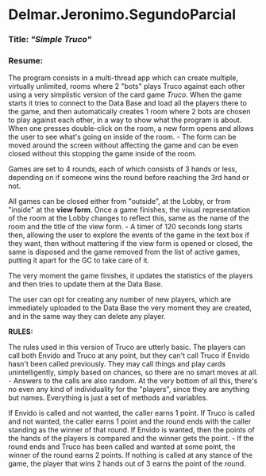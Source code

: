 # Delmar.Jeronimo.SegundoParcial

### Title: *"Simple Truco"*

### Resume:

The program consists in a multi-thread app which can create multiple, virtually unlimited, rooms where 2 "bots" plays Truco against each other using a very simplistic version of the card game *Truco*.
When the game starts it tries to connect to the Data Base and load all the players there to the game, and then automatically creates 1 room where 2 bots are chosen to play against each other, in a way to show what the program is about.
When one presses double-click on the room, a new form opens and allows the user to see what's going on inside of the room. - The form can be moved around the screen without affecting the game and can be even closed without this stopping the game inside of the room.

Games are set to 4 rounds, each of which consists of 3 hands or less, depending on if someone wins the round before reaching the 3rd hand or not.

All games can be closed either from "outside", at the Lobby, or from "inside" at the **view form**.
Once a game finishes, the visual representation of the room at the Lobby changes to reflect this, same as the name of the room and the title of the view form. - A timer of 120 seconds long starts then, allowing the user to explore the events of the game in the text box if they want, then without mattering if the view form is opened or closed, the same is disposed and the game removed from the list of active games, putting it apart for the GC to take care of it.

The very moment the game finishes, it updates the statistics of the players and then tries to update them at the Data Base.

The user can opt for creating any number of new players, which are immediately uploaded to the Data Base the very moment they are created, and in the same way they can delete any player.

**RULES:**

The rules used in this version of Truco are utterly basic.
The players can call both Envido and Truco at any point, but they can't call Truco if Envido hasn't been called previously.
They may call things and play cards unintelligently, simply based on chances, so there are no smart moves at all. - Answers to the calls are also random.
At the very bottom of all this, there's no even any kind of individuality for the "players", since they are anything but names. Everything is just a set of methods and variables.

If Envido is called and not wanted, the caller earns 1 point. If Truco is called and not wanted, the caller earns 1 point and the round ends with the caller standing as the winner of that round.
If Envido is wanted, then the points of the hands of the players is compared and the winner gets the point. - If the round ends and Truco has been called and wanted at some point, the winner of the round earns 2 points.
If nothing is called at any stance of the game, the player that wins 2 hands out of 3 earns the point of the round.
